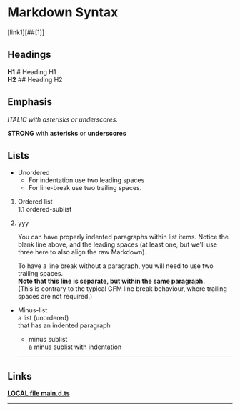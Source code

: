 # Markdown Syntax

[link1][##[1]]
## Headings

**H1** #        Heading H1   
**H2** ##       Heading H2

## Emphasis

_ITALIC with *asterisks* or underscores._

__STRONG__ with **asterisks** or __underscores__

## Lists

* Unordered
  * For indentation use two leading spaces
  * For line-break use two trailing spaces.

1. Ordered list  
  1.1 ordered-sublist

2. yyy

   You can have properly indented paragraphs within list items. Notice the blank line above, and the leading spaces (at least one, but we'll use three here to also align the raw Markdown).

   To have a line break without a paragraph, you will need to use two trailing spaces.  
   **Note that this line is separate, but within the same paragraph.**  
   (This is contrary to the typical GFM line break behaviour, where trailing spaces are not required.)

- Minus-list  
  a list (unordered)  
  that has an indented paragraph  

  - minus sublist  
    a minus sublist with indentation
  ---

## Links

[**LOCAL file main.d.ts**](<js/src/main.d.ts>)

***
